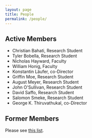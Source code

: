 ```yaml
---
layout: page
title: People
permalink: /people/
---
```


## Active Members

- Christian Bahati, Research Student
- Tyler Bobella, Research Student
- Nicholas Hayward, Faculty 
- William Honig, Faculty 
- Konstantin Läufer, co-Director
- Griffin Moe, Research Student
- August Meyer, Research Student
- John O'Sullivan, Research Student
- David Saffo, Research Student
- Salomon Smeke, Research Student
- George K. Thiruvathukal, co-Director

## Former Members

Please see [this list](http://home.etl.luc.edu/people).
